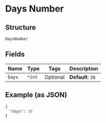 
# Days Number

## Structure

`DaysNumber`

## Fields

| Name | Type | Tags | Description |
|  --- | --- | --- | --- |
| `Days` | `*int` | Optional | **Default**: `30` |

## Example (as JSON)

```json
{
  "days": 30
}
```

